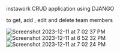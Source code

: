 instawork CRUD application using DJANGO

to get, add , edit and delete team members

![Screenshot 2023-12-11 at 7 02 37 PM](https://github.com/lhj1004ss/instawork/assets/55503122/4e8412b9-7f15-46cb-91d6-28be744dc617)
![Screenshot 2023-12-11 at 6 52 32 PM](https://github.com/lhj1004ss/instawork/assets/55503122/2ff3f7e8-c324-4cc2-9958-8091e3a83ae4)
![Screenshot 2023-12-11 at 7 02 24 PM](https://github.com/lhj1004ss/instawork/assets/55503122/8057a68b-bdbe-48ff-901d-32822a26b5ef)
